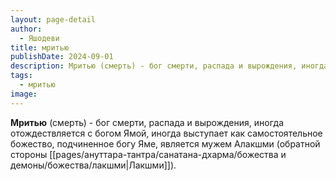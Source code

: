 ```yaml
---
layout: page-detail
author:
  - Яшодеви
title: мритью
publishDate: 2024-09-01
description: Мритью (смерть) - бог смерти, распада и вырождения, иногда отождествляется с богом Ямой, иногда выступает как самостоятельное божество, подчиненное богу Яме, является мужем Алакшми (обратной стороны Лакшми).
tags:
  - мритью
image:
---
```

**Мритью** (смерть) - бог смерти, распада и вырождения, иногда отождествляется с богом Ямой, иногда выступает как самостоятельное божество, подчиненное богу Яме, является мужем Алакшми (обратной стороны [[pages/ануттара-тантра/санатана-дхарма/божества и демоны/божества/лакшми|Лакшми]]).

